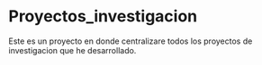 # Proyectos_investigacion
Este es un proyecto en donde centralizare todos los proyectos de investigacion que he desarrollado.
